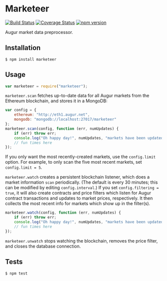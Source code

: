 Marketeer
=========

[![Build Status](https://travis-ci.org/AugurProject/marketeer.svg)](https://travis-ci.org/AugurProject/marketeer)
[![Coverage Status](https://coveralls.io/repos/AugurProject/marketeer/badge.svg?branch=master&service=github)](https://coveralls.io/github/AugurProject/marketeer?branch=master)
[![npm version](https://badge.fury.io/js/marketeer.svg)](http://badge.fury.io/js/marketeer)

Augur market data preprocessor.

Installation
------------

    $ npm install marketeer

Usage
-----
```javascript
var marketeer = require("marketeer");
```
`marketeer.scan` fetches up-to-date data for all Augur markets from the Ethereum blockchain, and stores it in a MongoDB:
```javascript
var config = {
    ethereum: "http://eth1.augur.net",
    mongodb: "mongodb://localhost:27017/marketeer"
};
marketeer.scan(config, function (err, numUpdates) {
    if (err) throw err;
    console.log("Oh happy day!", numUpdates, "markets have been updated!");
    // fun times here
});
```
If you only want the most recently-created markets, use the `config.limit` option.  For example, to only scan the five most recent markets, set `config.limit = 5`.

`marketeer.watch` creates a persistent blockchain listener, which does a market information `scan` periodically.  (The default is every 30 minutes; this can be modified by editing `config.interval`.)  If you set `config.filtering = true`, it will also create contracts and price filters which listen for Augur contract transactions and updates to market prices, respectively.  It then collects the most recent info for markets which show up in the filter(s).
```javascript
marketeer.watch(config, function (err, numUpdates) {
    if (err) throw err;
    console.log("Oh happy day!", numUpdates, "markets have been updated!");
    // fun times here
});
```
`marketeer.unwatch` stops watching the blockchain, removes the price filter, and closes the database connection.

Tests
-----

    $ npm test
